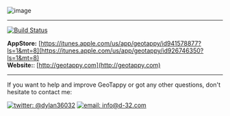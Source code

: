 ![image](http://geotappy.com/logo.png)

<hr />

[![Build Status](https://img.shields.io/travis/GeoTappy/GeoTappy-iOS/master.svg?style=flat)](https://travis-ci.org/GeoTappy/GeoTappy-iOS)

**AppStore:** [https://itunes.apple.com/us/app/geotappy/id941578877?ls=1&mt=8](https://itunes.apple.com/us/app/geotappy/id926746350?ls=1&mt=8)  
**Website:**: [http://geotappy.com](http://geotappy.com)

<hr />
  
If you want to help and improve GeoTappy or got any other questions, don't hesitate to contact me:  

[![twitter: @dylan36032](http://img.shields.io/badge/twitter-%40dylan36032-blue.svg?style=flat)](https://twitter.com/dylan36032) 
[![email: info@d-32.com](http://img.shields.io/badge/email-info%40d--32.com-orange.svg?style=flat)](mailto:info@d-32.com)
